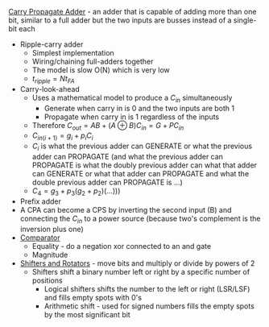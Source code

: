 <u>Carry Propagate Adder</u> - an adder that is capable of adding more than one bit, similar to a full adder but the two inputs are busses instead of a single-bit each
- Ripple-carry adder
	- Simplest implementation
	- Wiring/chaining full-adders together
	- The model is slow O(N) which is very low
	- $t_{ripple} = Nt_{FA}$
- Carry-look-ahead
	- Uses a mathematical model to produce a $C_{in}$ simultaneously
		- Generate when carry in is 0 and the two inputs are both 1
		- Propagate when carry in is 1 regardless of the inputs
	- Therefore $C_{out} = AB + (A \oplus B)C_{in} = G+PC_{in}$
	- $C_{in(i+1)} = g_{i} + p_iC_{i}$
	- $C_{i}$ is what the previous adder can GENERATE or what the previous adder can PROPAGATE (and what the previous adder can PROPAGATE is what the doubly previous adder can what that adder can GENERATE or what that adder can PROPAGATE and what the double previous adder can PROPAGATE is ...)
	- $C_4 = g_3 + p_3(g_2 + p_2)(...)))$
- Prefix adder
- A CPA can become a CPS by inverting the second input (B) and connecting the $C_{in}$ to a power source (because two's complement is the inversion plus one)
- <u>Comparator</u>
	- Equality - do a negation xor connected to an and gate
	- Magnitude
- <u>Shifters and Rotators</u> - move bits and multiply or divide by powers of 2
	- Shifters shift a binary number left or right by a specific number of positions
		- Logical shifters shifts the number to the left or right (LSR/LSF) and fills empty spots with 0's
		- Arithmetic shift - used for signed numbers fills the empty spots by the most significant bit